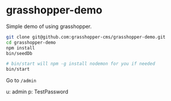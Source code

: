 # grasshopper-demo

Simple demo of using grasshopper.

```bash
git clone git@github.com:grasshopper-cms/grasshopper-demo.git
cd grasshopper-demo
npm install
bin/seedDb

# bin/start will npm -g install nodemon for you if needed
bin/start
```

Go to `/admin`

u: admin
p: TestPassword
